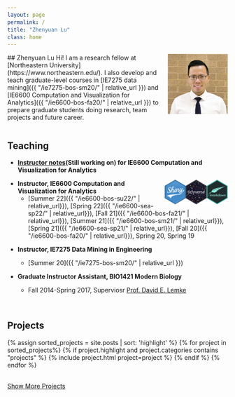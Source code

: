 ```yaml
---
layout: page
permalink: /
title: "Zhenyuan Lu"
class: home
---
```


<div class="columns" markdown="1">
<div class="intro" markdown="1">
## Zhenyuan Lu
Hi! I am a research fellow at [Northeastern University](https://www.northeastern.edu/). I also develop and teach graduate-level courses in [IE7275 data mining]({{ "/ie7275-bos-sm20/" | relative_url }}) and [IE6600 Computation and Visualization for Analytics]({{ "/ie6600-bos-fa20/" | relative_url }}) to prepare graduate students doing research, team projects and future career.

<!-- Using background and experience working in Biomedical sciences and data science fields over the last 10 years. I weave healthcare and machine learning concepts together. Prior to NEU, I worked as a research scientist with biotech and personal care companies and helped holds patents on disease diagnosis and healthcare inventions funded by the government and institutions.

I am actively contributing to open source projects on creating user-friendly R-shiny app and machine learning implementations. When I am not at work, I am a photographer with my own studio taking photos included but not limited to human-beings, driver-only road trips, etc. -->

<p>
<span class="social-buttons">
  <span class="item">
    <a href="mailto:{{ site.email }}" target="_blank">
      <i class="fas fa-envelope"></i>
    </a>
    <a href="https://github.com/zhenyuanlu" target="_blank">
      <i class="fab fa-github"></i>
    </a>
    <a href="https://www.linkedin.com/in/zhenyuanlu/" target="_blank">
      <i class="fab fa-linkedin-in"></i>
    </a>
  </span>
</span>

<!--
<span style="float: right">
  <a href="{{ '/cv/' | relative_url }}" target="_blank">
    <i class="far fa-file-pdf"></i>
    <b>CV</b>
  </a>
</span>-->

</p>
</div>

<div class="me" markdown="1">
<picture>
  <img src='/assets/img/staff/z.jpg'
    alt='Zhenyuan Lu'/>
</picture>
</div>
</div>


## Teaching

- **<a href="https://zhenyuanlu.com/r-comput-viz-notes/" target="_blank">Instructor notes</a>(Still working on) for IE6600 Computation and Visualization for Analytics**


<img src='https://raw.githubusercontent.com/rstudio/rmarkdown/main/man/figures/logo.png' align="right" height="55.5"/>
<img src='https://raw.githubusercontent.com/tidyverse/tidyverse/main/man/figures/logo.png' align="right" height="55.5"/>
<img src='https://raw.githubusercontent.com/rstudio/shiny/main/man/figures/logo.png' align="right" height="55.5"/>

- **Instructor, IE6600 Computation and Visualization for Analytics**
  - [Summer 22]({{ "/ie6600-bos-su22/" | relative_url}}), [Spring 22]({{ "/ie6600-sea-sp22/" | relative_url}}), [Fall 21]({{ "/ie6600-bos-fa21/" | relative_url}}), [Summer 21]({{ "/ie6600-bos-sm21/" | relative_url}}), [Spring 21]({{ "/ie6600-sea-sp21/" | relative_url}}), [Fall 20]({{ "/ie6600-bos-fa20/" | relative_url}}), Spring 20, Spring 19

<!-- <img src='https://torch.mlverse.org/css/images/hex/torch.png' align="right" height="55.5"/>
<img src='https://torch.mlverse.org/css/images/hex/torchvision.png' align="right" height="55.5"/>
<img src='https://keras.io/img/logo.png' align="right" height="50.5"/> -->

- **Instructor, IE7275 Data Mining in Engineering**
  - [Summer 20]({{ "/ie7275-bos-sm20/" | relative_url }})

- **Graduate Instructor Assistant, BIO1421 Modern Biology**
  - Fall 2014-Spring 2017, Superviosr <a href="https://www.bio.txstate.edu/about/Faculty---Staff/faculty/David-Lemke/Lemke-lab.html" target="_blank">Prof. David E. Lemke</a>



<br>

## Projects

<div class="featured-projects">

  {% assign sorted_projects = site.posts | sort: 'highlight' %}
  {% for project in sorted_projects%}
    {% if project.highlight and project.categories contains "projects" %}
      {% include project.html project=project %}
    {% endif %}
  {% endfor %}
</div>
<br>
<a href="{{ "/projects/" | relative_url }}" class="button">
  <i class="fas fa-chevron-circle-right"></i>
  Show More Projects
</a>



<!--## Tutorials

<div class="featured-tutorials">
  {% assign sorted_projects = site.posts | sort: 'highlight' %}
  {% for project in sorted_projects %}
    {% if project.highlight and project.categories contains "tutorials" %}
      {% include project.html project=project %}
    {% endif %}
  {% endfor %}
</div>
<a href="{{ "/projects/" | relative_url }}" class="button">
  <i class="fas fa-chevron-circle-right"></i>
  Show More Tutorials
</a>-->


<!--## Professional Experience
<div id="experience-section" class="tabbed-section">
  {% include experience.html %}
</div>-->

<br>

